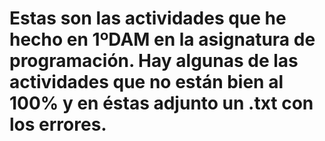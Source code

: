 # Estas son las actividades que he hecho en 1ºDAM en la asignatura de programación. Hay algunas de las actividades que no están bien al 100% y en éstas adjunto un .txt con los errores.
